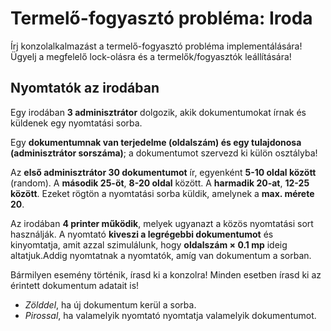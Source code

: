 # Termelő-fogyasztó probléma: Iroda

Írj konzolalkalmazást a termelő-fogyasztó probléma implementálására! Ügyelj a megfelelő lock-olásra és a termelők/fogyasztók leállítására!

## Nyomtatók az irodában

Egy irodában **3 adminisztrátor** dolgozik, akik dokumentumokat írnak és küldenek egy nyomtatási sorba.

Egy **dokumentumnak van terjedelme (oldalszám) és egy tulajdonosa (adminisztrátor sorszáma)**; a dokumentumot szervezd ki külön osztályba!

Az **első adminisztrátor 30 dokumentumot** ír, egyenként **5-10 oldal között** (random). A **második 25-öt**, **8-20 oldal** között. A **harmadik 20-at**, **12-25 között**. Ezeket rögtön a nyomtatási sorba küldik, amelynek a **max. mérete 20**.

Az irodában **4 printer működik**, melyek ugyanazt a közös nyomtatási sort használják. A nyomtató **kiveszi a legrégebbi dokumentumot** és kinyomtatja, amit azzal szimulálunk, hogy **oldalszám × 0.1 mp** ideig altatjuk.Addig nyomtatnak a nyomtatók, amíg van dokumentum a sorban. 

Bármilyen esemény történik, írasd ki a konzolra! Minden esetben írasd ki az érintett dokumentum adatait is!
 - *Zölddel*, ha új dokumentum kerül a sorba.
 - *Pirossal*, ha valamelyik nyomtató nyomtatja valamelyik dokumentumot.
